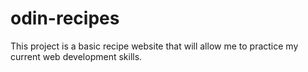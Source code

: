# odin-recipes
This project is a basic recipe website that will allow me to practice my current web development skills.